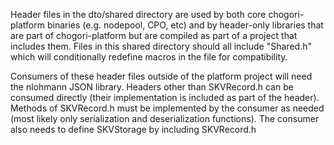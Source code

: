 Header files in the dto/shared directory are used by both core chogori-platform binaries (e.g. nodepool, CPO, etc) and by header-only libraries that are part of chogori-platform but are compiled as part of a project that includes them. Files in this shared directory should all include "Shared.h" which will conditionally redefine macros in the file for compatibility.

Consumers of these header files outside of the platform project will need the nlohmann JSON library. Headers other than SKVRecord.h can be consumed directly (their implementation is included as part of the header). Methods of SKVRecord.h must be implemented by the consumer as needed (most likely only serialization and deserialization functions). The consumer also needs to define SKVStorage by including SKVRecord.h
